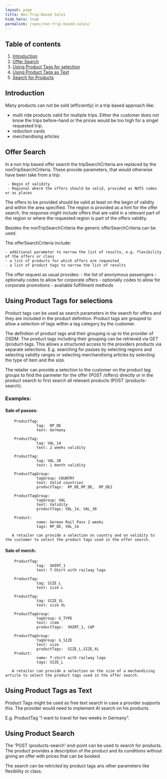 ```yaml
---
layout: page
title: Non-Trip-Based Sales
hide_hero: true
permalink: /spec/non-trip-based-sales/
---
```


## Table of contents

1. [Introduction](#introduction)
2. [Offer Search](#offerSearch)
3. [Using Product Tags for selection](#productTags)
4. [Using Product Tags as Text](#productTagsText)
6. [Search for Products](#productSearch)


## Introduction <a name="introduction">

Many products can not be sold (efficiently) in a trip based approach like:

  - multi ride products valid for multiple trips. Either the customer does not know the trips before-hand or the prices would be too high for a singel requested trip.
  - reduction cards 
  - merchandising articles


## Offer Search <a name="offerSearch">

In a non trip based offer search the tripSearchCriteria are replaced by the nonTripSearchCriteria. These provide parameters, that would otherwise have been take from a trip:

     - Begin of validity
     - Regional where the offers should be valid, provided as NUTS codes or as places

The offers to be provided should be valid at least on the begin of validity and within the area specified. The region is provided as a hint for the offer search, the response might include offers 
that are valid in a relevant part of the region or where the requested region is part of the offers validity. 

Besides the nonTripSearchCriteria the generic offerSearchCriteria can be used. 

The offerSearchCriteria include:

    - additional parameter to narrow the list of results, e.g. flexibility of the offers or class 
    - a list of products for which offers are requested
    - a list of product tags to narrow the list of results
    

The offer request as usual provides:
    - the list of anonymous passengers
    - optionally codes to allow for corporate offers
    - optionally codes to allow for corporate promotions
    - available fulfillment methods


## Using Product Tags for selections <a name="productTags">

Product tags can be used as search parameters in the search for offers and they are included in the product definition. Product tags are grouped to allow a selection of tags within a tag category by the customer. 

The definition of product tags and their grouping is up to the provider of OSDM. The product tags including their grouping can be retrieved via GET /product-tags. This allows a structured access to the providers products via separate selections. E.g. searching for passes by selecting regions and selecting validity ranges or selecting merchandising articles by selecting the type of item and the size.

The retailer can provide a selection to the customer on the product tag groups to find the parmeter for the offer (POST /offers) directly or in the product search to first search all relevant products (POST /products-search).

### Examples:

#### Sale of passes:
 
        ProductTag:   
                  tag:  RP_DE
                  text: Germany

        ProductTag:   
                  tag: VAL_14
                  text: 2 weeks validity  

        ProductTag:   
                  tag: VAL_30
                  text: 1 month validity                      
                  
        ProductTagGroup: 
                  tagGroup: COUNTRY
                  text: Valid countries
                  productTags:  RP_DE,RP_DE,  RP_DE2

        ProductTagGroup: 
                  tagGroup: VAL
                  text: Validity
                  productTags: VAL_14, VAL_30                 
        
        Product: 
                  name: German Rail Pass 2 weeks
                  tags: RP_DE, VAL_14  

       A retailer can provide a selection on country and on validity to the customer to select the product tags used in the offer search.


#### Sale of merch:
 
        ProductTag:   
                  tag:  SHIRT_1
                  text: T-Shirt with railway logo

        ProductTag:   
                  tag: SIZE_L
                  text: size L     

        ProductTag:   
                  tag: SIZE_XL
                  text: size XL    
                  
        ProductTagGroup: 
                  tagGroup: G_TYPE
                  text: item
                  productTags:  SHIRT_1, CAP        
        
        ProductTagGroup: 
                  tagGroup: G_SIZE
                  text: size
                  productTags:  SIZE_L,SIZE_XL        
        Product: 
                  name: T-shirt with railway logo
                  tags: SIZE_L

       A retailer can provide a selection on the size of a mechandising article to select the product tags used in the offer search.
   

## Using Product Tags as Text<a name="productTagsText">

Product Tags might be used as free text search in case a provider supports this. The provider would need to implement AI search on his products.

E.g. ProductTag "I want to travel for two weeks in Germany".

## Using Product Search <a name="productSearch">

The 'POST \products-search' end-point can be used to search for products. The product provides a description of the product and its conditions without giving an offer with prices that can be booked.

The search can be retricted by product tags ans other parameters like flexibility or class.



